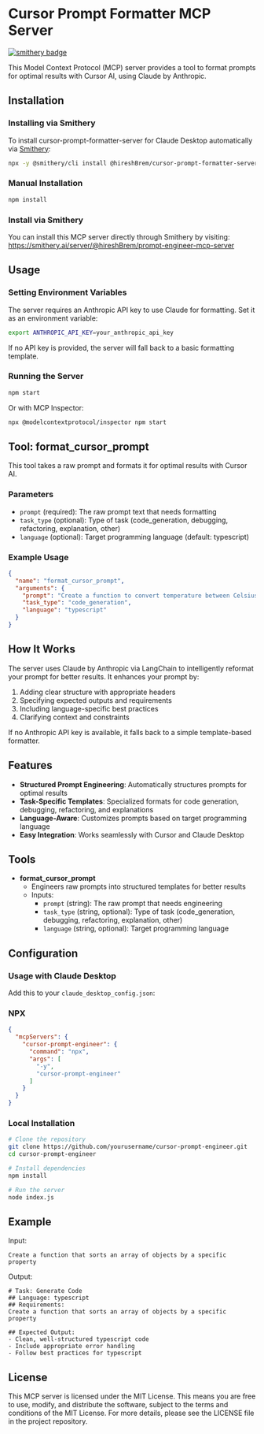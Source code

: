 # Cursor Prompt Formatter MCP Server

[![smithery badge](https://smithery.ai/badge/@hireshBrem/cursor-prompt-formatter-server)](https://smithery.ai/server/@hireshBrem/cursor-prompt-formatter-server)

This Model Context Protocol (MCP) server provides a tool to format prompts for optimal results with Cursor AI, using Claude by Anthropic.

## Installation

### Installing via Smithery

To install cursor-prompt-formatter-server for Claude Desktop automatically via [Smithery](https://smithery.ai/server/@hireshBrem/cursor-prompt-formatter-server):

```bash
npx -y @smithery/cli install @hireshBrem/cursor-prompt-formatter-server --client claude
```

### Manual Installation
```bash
npm install
```

### Install via Smithery

You can install this MCP server directly through Smithery by visiting:
https://smithery.ai/server/@hireshBrem/prompt-engineer-mcp-server

## Usage

### Setting Environment Variables

The server requires an Anthropic API key to use Claude for formatting. Set it as an environment variable:

```bash
export ANTHROPIC_API_KEY=your_anthropic_api_key
```

If no API key is provided, the server will fall back to a basic formatting template.

### Running the Server

```bash
npm start
```

Or with MCP Inspector:
```bash
npx @modelcontextprotocol/inspector npm start
```

## Tool: format_cursor_prompt

This tool takes a raw prompt and formats it for optimal results with Cursor AI.

### Parameters

- `prompt` (required): The raw prompt text that needs formatting
- `task_type` (optional): Type of task (code_generation, debugging, refactoring, explanation, other)
- `language` (optional): Target programming language (default: typescript)

### Example Usage

```json
{
  "name": "format_cursor_prompt",
  "arguments": {
    "prompt": "Create a function to convert temperature between Celsius and Fahrenheit",
    "task_type": "code_generation",
    "language": "typescript"
  }
}
```

## How It Works

The server uses Claude by Anthropic via LangChain to intelligently reformat your prompt for better results. It enhances your prompt by:

1. Adding clear structure with appropriate headers
2. Specifying expected outputs and requirements
3. Including language-specific best practices
4. Clarifying context and constraints

If no Anthropic API key is available, it falls back to a simple template-based formatter.

## Features

- **Structured Prompt Engineering**: Automatically structures prompts for optimal results
- **Task-Specific Templates**: Specialized formats for code generation, debugging, refactoring, and explanations
- **Language-Aware**: Customizes prompts based on target programming language
- **Easy Integration**: Works seamlessly with Cursor and Claude Desktop

## Tools

- **format_cursor_prompt**
  - Engineers raw prompts into structured templates for better results
  - Inputs:
    - `prompt` (string): The raw prompt that needs engineering
    - `task_type` (string, optional): Type of task (code_generation, debugging, refactoring, explanation, other)
    - `language` (string, optional): Target programming language

## Configuration

### Usage with Claude Desktop
Add this to your `claude_desktop_config.json`:

### NPX

```json
{
  "mcpServers": {
    "cursor-prompt-engineer": {
      "command": "npx",
      "args": [
        "-y",
        "cursor-prompt-engineer"
      ]
    }
  }
}
```

### Local Installation

```bash
# Clone the repository
git clone https://github.com/yourusername/cursor-prompt-engineer.git
cd cursor-prompt-engineer

# Install dependencies
npm install

# Run the server
node index.js
```

## Example

Input:
```
Create a function that sorts an array of objects by a specific property
```

Output:
```
# Task: Generate Code
## Language: typescript
## Requirements:
Create a function that sorts an array of objects by a specific property

## Expected Output:
- Clean, well-structured typescript code
- Include appropriate error handling
- Follow best practices for typescript
```

## License

This MCP server is licensed under the MIT License. This means you are free to use, modify, and distribute the software, subject to the terms and conditions of the MIT License. For more details, please see the LICENSE file in the project repository.
